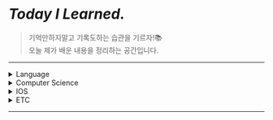 # *Today I Learned.*
>기억만하지말고 기록도하는 습관을 기르자!📚 <br>오늘 제가 배운 내용을 정리하는 공간입니다.<br>



---

<details>
  <summary>Language</summary>
  <ul>
    <li>
    <details>
      <summary><a href="Language/clang" target="_blank">C/C++</a></summary>
        <ul>
        </ul>
      </details>
      <details>
      <summary><a href="Language/Swift.md" target="_blank">Swift</a></summary>
        <ul>
          <li><a href="Language/Swift.md#aboutswift" target="_blank">About Swift</a></li>
          <li><a href="Language/Swift.md#token" target="_blank">Token, Expressions, Statements</a></li>
          <li><a href="Language/Swift.md#literal" target="_blank">Literal, Identifier, Keyword</a></li>
          <li><a href="Language/Swift.md#compile" target="_blank">Compile, Link, Run</a></li>
          <li><a href="Language/Swift.md#special" target="_blank">Special Characters</a></li>
          <li><a href="Language/Swift.md#citizen" target="_blank">First Class Citizen</a></li>
          <li><a href="Language/Swift.md#naming" target="_blank">Naming Convention</a></li>
          <li><a href="Language/Swift.md#scope" target="_blank">Scope</a></li>
          <li><a href="Language/Swift.md#overflowoperator" target="_blank">Overflow Operator</a></li>
          <li><a href="Language/Swift.md#shortcircuit" target="_blank">Short-circuit Evaluation</a></li>
          <li><a href="Language/Swift.md#valuebindings" target="_blank">Value Bindings In Switch</a></li>
          <li><a href="Language/Swift.md#labeledstatements" target="_blank">Labeled Statements</a></li>
          <li>String</li>
          <ul>
            <li><a href="Language/Swift.md#StringIndices" target="_blank">String Indices</a></li>
            <li><a href="Language/Swift.md#Substring" target="_blank">Substring</a></li>
            <li><a href="Language/Swift.md#StringEditing" target="_blank">String Editing</a></li>
            <li><a href="Language/Swift.md#ComparingStrings" target="_blank">Comparing Strings</a></li>
            <li><a href="Language/Swift.md#StringSearching" target="_blank">String Searching</a></li>
            <li><a href="Language/Swift.md#CharacterSet" target="_blank">Character Set</a></li>
          </ul>
          <li>Optional</li>
          <ul>
            <li><a href="Language/Swift.md#optional" target="_blank">Optionals</a></li>
            <li><a href="Language/Swift.md#optionalbinding" target="_blank">Optional Binding</a></li>
            <li><a href="Language/Swift.md#nil-coalescingoperator" target="_blank">Nil-Coalescing Operator</a></li>
            <li><a href="Language/Swift.md#OptionalChaining" target="_blank">Optional Chaining</a></li>
          </ul>
          <li>Function</li>
          <ul>
            <li><a href="Language/Swift.md#VariadicParameters" target="_blank">Variadic Parameters</a></li>
            <li><a href="Language/Swift.md#In-OutParameters" target="_blank">In-Out Parameters</a></li>
            <li><a href="Language/Swift.md#ImplicitReturn" target="_blank">Implicit Return</a></li>
          </ul>
          <li>Closure</li>
          <ul>
            <li><a href="Language/Swift.md#SyntaxOptimization" target="_blank">Syntax Optimization</a></li>
            <li><a href="Language/Swift.md#EscapingClosure" target="_blank">Escaping Closure</a></li>
          </ul>
          <li>Collection</li>
          <ul>
            <li><a href="Language/Swift.md#Set" target="_blank">Set</a></li>
            <li><a href="Language/Swift.md#IteratingCollections" target="_blank">Iterating Collections</a></li>
            <li><a href="Language/Swift.md#KeyValuePair" target="_blank">KeyValuePair</a></li>
          </ul>
          <li>Enumeration</li>
          <ul>
            <li><a href="Language/Swift.md#EnumerationType" target="_blank">Enumeration Type</a></li>
            <li><a href="Language/Swift.md#RawValues" target="_blank">RawValues</a></li>
            <li><a href="Language/Swift.md#AssociatedValues" target="_blank">Associated Values</a></li>
            <li><a href="Language/Swift.md#Enumerationcasepattern" target="_blank">Enumeration case pattern</a></li>
            <li><a href="Language/Swift.md#CaseIterable" target="_blank">CaseIterable</a></li>
            <li><a href="Language/Swift.md#Non-frozenEnumeration" target="_blank">Non-frozen Enumeration</a></li>
          </ul>
          <li>Structures and Classes</li>
          <ul>
            <li><a href="Language/Swift.md#structvsclass" target="_blank">Struct와 Class의 차이</a></li>
            <li><a href="Language/Swift.md#InitializerSyntax" target="_blank">Initializer Syntax</a></li>
          </ul>
          <li>Property</li>
          <ul>
            <li><a href="Language/Swift.md#LazyStoredProperty" target="_blank">Lazy Stored Property</a></li>
            <li><a href="Language/Swift.md#ComputedProperty" target="_blank">Computed Property</a></li>
            <li><a href="Language/Swift.md#PropertyObserver" target="_blank">Property Observer</a></li>
          </ul>
          <li>Inheritance and Ploymorphism</li>
          <ul>
            <li><a href="Language/Swift.md#InheritanceandOverriding" target="_blank">Inheritance and Overriding</a></li>
            <li><a href="Language/Swift.md#Overloading" target="_blank">Overloading</a></li>
            <li><a href="Language/Swift.md#TypeCasting" target="_blank">Type Casting</a></li>
          </ul>
          <li>Initializer and Deinitializer</li>
          <ul>
            <li><a href="Language/Swift.md#Initializer" target="_blank">Initializer</a></li>
            <li><a href="Language/Swift.md#ClassInitializer" target="_blank">Class Initializer</a></li>
            <li><a href="Language/Swift.md#RequiredInitializer" target="_blank">Required Initializer</a></li>
            <li><a href="Language/Swift.md#InitializerDelegation" target="_blank">Initializer Delegation</a></li>
          </ul>
          <li><a href="Language/Swift.md#Extension" target="_blank">Extension</a></li>
          <li>Protocol</li>
          <ul>
            <li><a href="Language/Swift.md#ProtocolSyntax" target="_blank">Protocol Syntax</a></li>
            <li><a href="Language/Swift.md#ProtocolRequirements" target="_blank">Protocol Requirements</a></li>
            <li><a href="Language/Swift.md#Equatable" target="_blank">Equatable</a></li>
            <li><a href="Language/Swift.md#Hashable" target="_blank">Hashable</a></li>
            <li><a href="Language/Swift.md#Comparable" target="_blank">Comparable</a></li>
          </ul>
          <li>Generic</li>
          <ul>
            <li><a href="Language/Swift.md#GenericFunction" target="_blank">Generic Function</a></li>
            <li><a href="Language/Swift.md#GenericTypes" target="_blank">Generic Types</a></li>
            <li><a href="Language/Swift.md#AssociatedTypes" target="_blank">Associated Types</a></li>
          </ul>
          <li>Error Handling</li>
          <ul>
            <li><a href="Language/Swift.md#ErrorHandling" target="_blank">Error Handling</a></li>
            <li><a href="Language/Swift.md#deferStatements" target="_blank">defer Statements</a></li>
          </ul>
          <li>Selector, Keypath</li>
          <ul>
            <li><a href="Language/Swift.md#Selector" target="_blank">Selector</a></li>
            <li><a href="Language/Swift.md#Keypath" target="_blank">Keypath</a></li>
          </ul>
          <li>Memory, Value Type & Reference Type</li>
          <ul>
            <li><a href="Language/Swift.md#ValueTypevsReferenceType" target="_blank">Value Type vs Reference Type</a></li>
            <li><a href="Language/Swift.md#ARC" target="_blank">ARC</a></li>
            <li><a href="Language/Swift.md#StrongReferenceCycle" target="_blank">Strong Reference Cycle</a></li>
            <li><a href="Language/Swift.md#ClosureCaptureList" target="_blank">Closure Capture List</a></li>
          </ul>
          <li><a href="Language/Swift.md#Metatype" target="_blank">Metatype</a></li>
      </details>
    </li>
  </ul>
</details>
<details>
  <summary>Computer Science</summary>
  <ul>
    <li>
    <details>
      <summary><a href="CS/CS.md" target="_blank">자료구조와 알고리즘</a></summary>
        <ul>
          <li><a href="CS/CS.md#개요" target="_blank">자료구조의 개요</a></li>
          <li><a href="CS/CS.md#연결리스트" target="_blank">연결 리스트</a></li>
          <li><a href="CS/CS.md#양방향연결리스트" target="_blank">양방향 연결 리스트</a></li>
          <li><a href="CS/CS.md#스택" target="_blank">스택</a></li>
          <li><a href="CS/CS.md#큐" target="_blank">큐</a></li>
          <li><a href="CS/CS.md#선택정렬과삽입정렬" target="_blank">선택 정렬과 삽입 정렬</a></li>
          <li><a href="CS/CS.md#퀵정렬" target="_blank">퀵 정렬</a></li>
          <li><a href="CS/CS.md#계수정렬" target="_blank">계수 정렬</a></li>
          <li><a href="CS/CS.md#기수정렬" target="_blank">기수 정렬</a></li>
          <li><a href="CS/CS.md#이진트리" target="_blank">이진트리</a></li>
          <li><a href="CS/CS.md#우선순위큐" target="_blank">우선순위 큐</a></li>
          <li><a href="CS/CS.md#그래프" target="_blank">그래프</a></li>
          <li><a href="CS/CS.md#깊이우선탐색" target="_blank">깊이 우선 탐색</a></li>
          <li><a href="CS/CS.md#너비우선탐색" target="_blank">너비 우선 탐색</a></li>
        </ul>
      </details>
    </li>
  </ul>
</details>
<details>
  <summary>IOS</summary>
  <ul>
    <li>
      <details>
      <summary><a href="IOS/IOS.md" target="_blank">IOS</a></summary>
        <ul>
          <li><a href="IOS/IOS.md#appprojectfile" target="_blank">AppProject File</a></li>
          <li><a href="IOS/IOS.md#infoplist" target="_blank">Info.plist</a></li>
          <li><a href="IOS/IOS.md#sboverview" target="_blank">StoryBoard OverView</a></li>
          <li><a href="IOS/IOS.md#autolayout" target="_blank">AutoLayout</a></li>
          <li><a href="IOS/IOS.md#applifecycle" target="_blank">Application Life Cycle</a></li>
          <li><a href="IOS/IOS.md#vclifecycle" target="_blank">ViewController Life Cycle</a></li>
          <li><a href="IOS/IOS.md#webView" target="_blank">WebView</a></li>
          <li><a href="IOS/IOS.md#networking" target="_blank">Networking in IOS</a></li>
        </ul>
      </details>
    </li>
  </ul>
</details>
<details>
  <summary>ETC</summary>
  <ul>
    <li>
      <details>
      <summary><a href="ETC/개발용어.md" target="_blank">개발용어</a></summary>
        <ul>
          <li><a href="ETC/개발용어.md#severless" target="_blank">Sever Less</a></li>
          <li><a href="ETC/개발용어.md#libraryvsframework" target="_blank">라이브러리 VS 프레임워크</a></li>
        </ul>
      </details>
      <details>
      <summary><a href="ETC/Error.md" target="_blank">Error</a></summary>
        <ul>
          <li><a href="ETC/Error.md#xcodesimulatornon" target="_blank">xcode 시뮬레이터 안보일 때</a></li>
          <li><a href="ETC/Error.md#sourcetreedir" target="_blank">sourceTree 하위 폴더 인식 못할 때</a></li>
          <li><a href="ETC/Error.md#WKWebView" target="_blank">WKWebView</a></li>
        </ul>
      </details>
      <details>
      <summary><a href="ETC/Tip.md" target="_blank">Tip</a></summary>
        <ul>
          <li><a href="ETC/Tip.md#경력관리" target="_blank">경력관리</a></li>
          <li><a href="ETC/Tip.md#같이일" target="_blank">같이 일 하고 싶은 사람</a></li>
          <li><a href="ETC/Tip.md#맥북한영키" target="_blank">맥북 한영키 딜레이 줄이기</a></li>
          <li><a href="ETC/Tip.md#소스트리비밀번호" target="_blank">SourceTree 비밀번호 변경하는 방법</a></li>
          <li><a href="ETC/Tip.md#stackedit" target="_blank">마크다운 에디터 stackEdit</a></li>
        </ul>
      </details>
      <details>
      <summary><a href="ETC/기술면접질문.md" target="_blank">기술면접질문</a></summary>
        <ul>
          <li><a href="ETC/Tip.md#면접1" target="_blank">Value Type / Reference Type의 차이</a></li>
        </ul>
      </details>
    </li>
  </ul>
</details>

---

